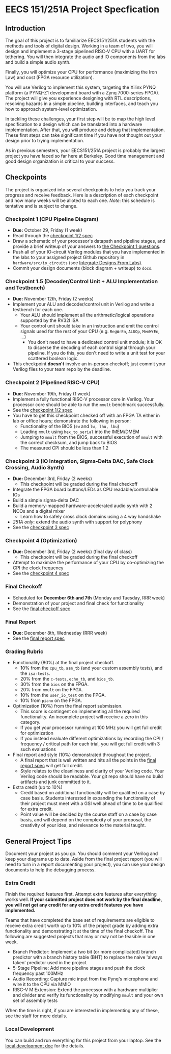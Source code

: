 # EECS 151/251A Project Specfication

## Introduction
The goal of this project is to familiarize EECS151/251A students with the methods and tools of digital design.
Working in a team of two, you will design and implement a 3-stage pipelined RISC-V CPU with a UART for tethering.
You will then integrate the audio and IO components from the labs and build a simple audio synth.
<!-- Afterwards, you will build a hardware accelerator to accelerate a small Convolutional Neural Network and do a system integration with your RISC-V CPU. -->

Finally, you will optimize your CPU for performance (maximizing the Iron Law) and cost (FPGA resource utilization).

You will use Verilog to implement this system, targeting the Xilinx PYNQ platform (a PYNQ-Z1 development board with a Zynq 7000-series FPGA).
The project will give you experience designing with RTL descriptions, resolving hazards in a simple pipeline, building interfaces, and teach you how to approach system-level optimization.

In tackling these challenges, your first step will be to map the high level specification to a design which can be translated into a hardware implementation.
After that, you will produce and debug that implementation.
These first steps can take significant time if you have not thought out your design prior to trying implementation.

As in previous semesters, your EECS151/251A project is probably the largest project you have faced so far here at Berkeley.
Good time management and good design organization is critical to your success.

## Checkpoints
The project is organized into several checkpoints to help you track your progress and receive feedback.
Here is a description of each checkpoint and how many weeks will be alloted to each one.
*Note*: this schedule is tentative and is subject to change.

### Checkpoint 1 (CPU Pipeline Diagram)
- **Due:** October 29, Friday (1 week)
- Read through the [checkpoint 1/2 spec](./checkpoint1.md)
- Draw a schematic of your processor's datapath and pipeline stages, and provide a brief writeup of your answers to [the Checkpoint 1 questions](./checkpoint1.md#checkpoint-1-questions).
- Push all of your IO-circuit Verilog modules that you have implemented in the labs to your assigned project Github repository in `hardware/src/io_circuits` (see [Integrate Designs From Labs](./checkpoint1.md#integrate-designs-from-labs)).
- Commit your design documents (block diagram + writeup) to `docs`.

### Checkpoint 1.5 (Decoder/Control Unit + ALU Implementation and Testbench)
- **Due:** November 12th, Friday (2 weeks)
- Implement your ALU and decoder/control unit in Verilog and write a testbench for each one.
  - Your ALU should implement all the arithmetic/logical operations supported by the RV32I ISA
  - Your control unit should take in an instruction and emit the control signals used for the rest of your CPU (e.g. `RegWrEn`, `ALUOp`, `MemWrEn`, ...)
    - You don't need to have a dedicated control unit module; it is OK to disperse the decoding of each control signal through your pipeline. If you do this, you don't need to write a unit test for your scattered boolean logic.
- This checkpoint **doesn't** involve an in-person checkoff; just commit your Verilog files to your team repo by the deadline.

### Checkpoint 2 (Pipelined RISC-V CPU)
- **Due:** November 19th, Friday (1 week)
- Implement a fully functional RISC-V processor core in Verilog. Your processor core should be able to run the `mmult` benchmark successfully.
- See the [checkpoint 1/2 spec](./checkpoint1.md)
- You have to get this checkpoint checked off with an FPGA TA either in lab or office hours; demonstrate the following in person:
    - Functionality of the BIOS (`sw` and `lw, lhu, lbu`)
    - Loading `mmult` using `hex_to_serial` into the IMEM/DMEM
    - Jumping to `mmult` from the BIOS, successful execution of `mmult` with the correct checksum, and jump back to BIOS
    - The measured CPI should be less than 1.2

### Checkpoint 3 (IO Integration, Sigma-Delta DAC, Safe Clock Crossing, Audio Synth)
- **Due:** December 3rd, Friday (2 weeks)
  - This checkpoint will be graded during the final checkoff
- Integrate the FPGA board buttons/LEDs as CPU readable/controllable IOs
- Build a simple sigma-delta DAC
- Build a memory-mapped hardware-accelerated audio synth with 2 NCOs and a digital mixer
  - Learn how to safely cross clock domains using a 4 way handshake
- *251A only*: extend the audio synth with support for polyphony
- See the [checkpoint 3 spec](./checkpoint3.md)

### Checkpoint 4 (Optimization)
- **Due:** December 3rd, Friday (2 weeks) (final day of class)
  - This checkpoint will be graded during the final checkoff
- Attempt to maximize the performance of your CPU by co-optimizing the CPI the clock frequency
- See the [checkpoint 4 spec](./checkpoint4.md)

### Final Checkoff
- Scheduled for **December 6th and 7th** (Monday and Tuesday, RRR week)
- Demonstration of your project and final check for functionality
- See the [final checkoff spec](./final_checkoff.md)

### Final Report
- **Due:** December 8th, Wednesday (RRR week)
- See the [final report spec](./final_report.md)

### Grading Rubric
- Functionality (80%) at the final project checkoff.
    - 10% from the `cpu_tb`, `asm_tb` (and your custom assembly tests), and the `isa-tests`.
    - 20% from the `c-tests`, `echo_tb`, and `bios_tb`.
    - 30% from the `bios` on the FPGA.
    - 20% from `mmult` on the FPGA.
    - 10% from the `user_io_test` on the FPGA.
    - 10% from `piano` on the FPGA.
- Optimization (10%) from the final report submission.
    - This score is contingent on implementing all the required functionality. An incomplete project will receive a zero in this category.
    - If you get your processor running at 100 MHz you will get full credit for optimization
    - If you instead evaluate different optimizations by recording the CPI / frequency / critical path for each trial, you will get full credit with 3 such evaluations
- Final report and style (10%) demonstrated throughout the project.
    - A final report that is well written and hits all the points in the [final report spec](./final_report.md) will get full credit.
    - Style relates to the cleanliness and clarity of your Verilog code. Your Verilog code should be readable. Your git repo should have no build artifacts and junk committed to it.
- Extra credit (up to 10%)
    - Credit based on additional functionality will be qualified on a case by case basis. Students interested in expanding the functionality of their project must meet with a GSI well ahead of time to be qualified for extra credit.
    - Point value will be decided by the course staff on a case by case basis, and will depend on the complexity of your proposal, the creativity of your idea, and relevance to the material taught.

## General Project Tips
Document your project as you go.
You should comment your Verilog and keep your diagrams up to date.
Aside from the final project report (you will need to turn in a report documenting your project), you can use your design documents to help the debugging process.

### Extra Credit
Finish the required features first.
Attempt extra features after everything works well.
**If your submitted project does not work by the final deadline, you will not get any credit for any extra credit features you have implemented.**

Teams that have completed the base set of requirements are eligible to receive extra credit worth up to 10% of the project grade by adding extra functionality and demonstrating it at the time of the final checkoff.
The following are suggested projects that may or may not be feasible in one week.

- Branch Predictor: Implement a two bit (or more complicated) branch predictor with a branch history table (BHT) to replace the naive 'always taken' predictor used in the project
- 5-Stage Pipeline: Add more pipeline stages and push the clock frequency past 100MHz
- Audio Recording: Capture mic input from the Pynq's microphone and wire it to the CPU via MMIO
- RISC-V M Extension: Extend the processor with a hardware multiplier and divider and verify its functionality by modifying `mmult` and your own set of assembly tests

When the time is right, if you are interested in implementing any of these, see the staff for more details.

### Local Development
You can build and run everything for this project from your laptop.
See the [local development doc](./local_dev.md) for the details.
